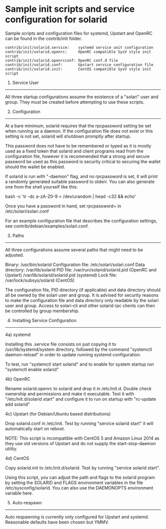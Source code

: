 Sample init scripts and service configuration for solarid
==========================================================

Sample scripts and configuration files for systemd, Upstart and OpenRC
can be found in the contrib/init folder.

    contrib/init/solarid.service:    systemd service unit configuration
    contrib/init/solarid.openrc:     OpenRC compatible SysV style init script
    contrib/init/solarid.openrcconf: OpenRC conf.d file
    contrib/init/solarid.conf:       Upstart service configuration file
    contrib/init/solarid.init:       CentOS compatible SysV style init script

1. Service User
---------------------------------

All three startup configurations assume the existence of a "solari" user
and group.  They must be created before attempting to use these scripts.

2. Configuration
---------------------------------

At a bare minimum, solarid requires that the rpcpassword setting be set
when running as a daemon.  If the configuration file does not exist or this
setting is not set, solarid will shutdown promptly after startup.

This password does not have to be remembered or typed as it is mostly used
as a fixed token that solarid and client programs read from the configuration
file, however it is recommended that a strong and secure password be used
as this password is security critical to securing the wallet should the
wallet be enabled.

If solarid is run with "-daemon" flag, and no rpcpassword is set, it will
print a randomly generated suitable password to stderr.  You can also
generate one from the shell yourself like this:

bash -c 'tr -dc a-zA-Z0-9 < /dev/urandom | head -c32 && echo'

Once you have a password in hand, set rpcpassword= in /etc/solari/solari.conf

For an example configuration file that describes the configuration settings, 
see contrib/debian/examples/solari.conf.

3. Paths
---------------------------------

All three configurations assume several paths that might need to be adjusted.

Binary:              /usr/bin/solarid
Configuration file:  /etc/solari/solari.conf
Data directory:      /var/lib/solarid
PID file:            /var/run/solarid/solarid.pid (OpenRC and Upstart)
                     /var/lib/solarid/solarid.pid (systemd)
Lock file:           /var/lock/subsys/solarid (CentOS)

The configuration file, PID directory (if applicable) and data directory
should all be owned by the solari user and group.  It is advised for security
reasons to make the configuration file and data directory only readable by the
solari user and group.  Access to solari-cli and other solarid rpc clients
can then be controlled by group membership.

4. Installing Service Configuration
-----------------------------------

4a) systemd

Installing this .service file consists on just copying it to
/usr/lib/systemd/system directory, followed by the command
"systemctl daemon-reload" in order to update running systemd configuration.

To test, run "systemctl start solarid" and to enable for system startup run
"systemctl enable solarid"

4b) OpenRC

Rename solarid.openrc to solarid and drop it in /etc/init.d.  Double
check ownership and permissions and make it executable.  Test it with
"/etc/init.d/solarid start" and configure it to run on startup with
"rc-update add solarid"

4c) Upstart (for Debian/Ubuntu based distributions)

Drop solarid.conf in /etc/init.  Test by running "service solarid start"
it will automatically start on reboot.

NOTE: This script is incompatible with CentOS 5 and Amazon Linux 2014 as they
use old versions of Upstart and do not supply the start-stop-daemon utility.

4d) CentOS

Copy solarid.init to /etc/init.d/solarid. Test by running "service solarid start".

Using this script, you can adjust the path and flags to the solarid program by 
setting the SOLARID and FLAGS environment variables in the file 
/etc/sysconfig/solarid. You can also use the DAEMONOPTS environment variable here.

5. Auto-respawn
-----------------------------------

Auto respawning is currently only configured for Upstart and systemd.
Reasonable defaults have been chosen but YMMV.


